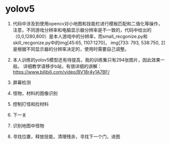 # yolov5

1. 代码中涉及到使用opencv对小地图和技能栏进行模板匹配和二值化等操作，注意，不同游戏分辨率和电脑显示器分辨率是不一致的，代码中给出的（0,0,1280,800）是本人游戏中的分辨率，而small_recgonize.py和skill_recgonize.py中的img[45:65, 1107:1270]， img[733: 793, 538:750, 2]是根据不同显示器的分辨率决定的，使用时需要自己调整。
2. 本人训练的yolov5模型还有待提高，我的训练集只有294张图片，因此效果一般。
详细教学请移步b站，有很详细的讲解：https://www.bilibili.com/video/BV18r4y1A7BF/


1. 屏幕检测
2. 怪物，材料的图像识别
3. 控制打怪和捡材料
4. 下一关


1. 识别地图中怪物
2. 寻找位置，释放技能，清理残余，寻找下一个门，进图